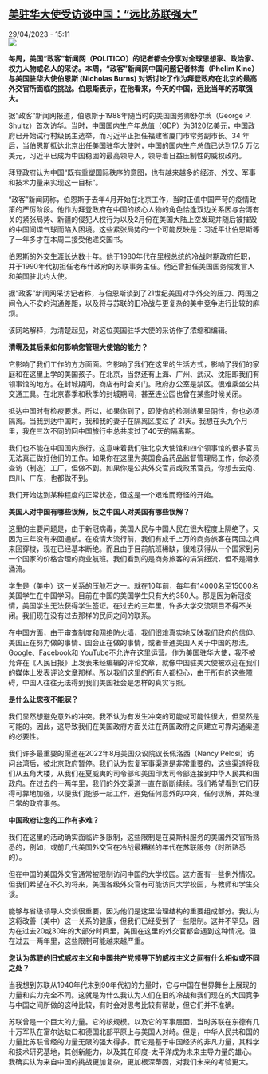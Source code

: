 <!--1682774102000-->
[美驻华大使受访谈中国：“远比苏联强大”](https://www.rfi.fr/cn/%E4%B8%AD%E5%9B%BD/20230429-%E7%BE%8E%E9%A9%BB%E5%8D%8E%E5%A4%A7%E4%BD%BF%E5%8F%97%E8%AE%BF%E8%B0%88%E4%B8%AD%E5%9B%BD-%E8%BF%9C%E6%AF%94%E8%8B%8F%E8%81%94%E5%BC%BA%E5%A4%A7)
------

<div>29/04/2023 - 15:11</div><img src="https://s.rfi.fr/media/display/539647ce-fd78-11ec-aa90-005056a97e36/w:1280/p:16x9/2022-06-16T151404Z_274100422_RC22TU9ZEOXL_RTRMADP_3_USA-CHINA-AMBASSADOR.JPG"><p><strong>每周，美国“政客”新闻网（POLITICO）的记者都会分享对全球思想家、政治家、权力人物或名人的采访。本周，“政客”新闻网中国问题记者林海（Phelim Kine）与美国驻华大使伯恩斯 (Nicholas Burns) 对话讨论了作为拜登政府在北京的最高外交官所面临的挑战。伯恩斯表示，在他看来，今天的中国，远比当年的苏联强大。                    </strong></p><div><p>据“政客”新闻网<span><span><span><span>报道，</span></span></span></span>伯恩斯于1988年随当时的美国国务卿舒尔茨（George P. Shultz）首次访华。当时，中国国内生产年总值（GDP）为3120亿美元，中国政府已开始试行村级民主选举，而习近平正担任福建省厦门市常务副市长。34 年后，当伯恩斯抵达北京出任美国驻华大使时，中国的国内生产总值已达到17.5 万亿美元，习近平已成为中国稳固的最高领导人，领导着日益压制性的威权政府。</p><p>拜登政府认为中国“既有重塑国际秩序的意图，也有越来越多的经济、外交、军事和技术力量来实现这一目标”。</p><p>“政客”新闻网称，伯恩斯于去年4月开始在北京工作，当时正值中国严苛的疫情政策的严厉阶段。他作为拜登政府在中国的核心人物的角色恰逢双边关系因与台湾有关的紧张局势、新疆的侵犯人权行为以及2月份在美国大陆上空发现并随后被摧毁的中国间谍气球而陷入困境。这些紧张局势的一个可能反映是：习近平让伯恩斯等了一年多才在本周二接受他递交国书。</p><p>伯恩斯的外交生涯长达数十年。他于1980年代在里根总统的冷战时期政府任职，并于1990年代初担任老布什政府的苏联事务主任。他还曾担任美国国务院发言人和美国驻北约大使。</p><p>据“政客”新闻网采访记者称，与伯恩斯谈到了21世纪美国对华外交的压力、两国之间令人不安的沟通差距，以及将与苏联的旧冷战与更复杂的美中竞争进行比较的麻烦。</p><p>该网站解释，为清楚起见，对这位美国驻华大使的采访作了浓缩和编辑。</p><p><strong>清零及其后果如何影响您管理大使馆的能力？</strong></p><p>它影响了我们工作的方方面面。它影响了我们在这里的生活方式，影响了我们的家庭和在这里上学的美国孩子。在北京，当然还有上海、广州、武汉、沈阳即我们有领事馆的地方。在封城期间，商店有时会关门。政府办公室是禁区。很难乘坐公共交通工具。在北京春季和秋季的封城期间，甚至连公园也曾在某些时候关闭。</p><p>抵达中国时有检疫要求。所以，如果你到了，即使你的检测结果呈阴性，你也必须隔离。当我到达中国时，我和我的妻子在隔离区度过了 21天。我想在头九个月里，我在三次不同的回中国旅行中总共度过了40天的隔离期。</p><p>我们也不能在中国国内旅行。这意味着我们驻北京大使馆和四个领事馆的很多官员无法真正做好他们的工作。如果你在这里为美国食品药品监督管理局工作，你必须查访（制造）工厂，但做不到。如果你是公共外交官员或政策官员，你想去云南、四川、广东，也都做不到。</p><p>我们开始达到某种程度的正常状态，但这是一个艰难而奇怪的开始。</p><p><strong>美国人对中国有哪些误解，反之中国人对美国有哪些误解？</strong></p><p>这里的主要问题是，由于新冠病毒，美国人民与中国人民在很大程度上隔绝了。又因为三年没有来回通航。在疫情大流行前，我们有成千上万的商务旅客在两国之间来回穿梭，现在已经基本断绝。而且由于目前航班稀缺，很难获得从一个国家到另一个国家的价格合理的商业航班。我们看到的是商务旅客的涓涓细流，但不是潮水涌流。</p><p>学生是（美中）这一关系的压舱石之一。就在10年前，每年有14000名至15000名美国学生在中国学习。目前在中国的美国学生只有大约350人。那是因为新冠疫情，美国学生无法获得学生签证。在过去的三年里，许多大学交流项目不得不关闭。我们现在没有过去那样的民间之间的联系。</p><p>在中国方面，由于审查制度和网络防火墙，我们很难真实地反映我们政府的信仰、美国正在努力做的事情、国会正在做的事情，或者普通美国人关于中国的想法。Google、Facebook和 YouTube不允许在这里运营。作为美国驻华大使，我不被允许在《人民日报》上发表未经编辑的评论文章，就像中国驻美大使被欢迎在我们的媒体上发表评论文章那样。所以我们这里的所有人都担心，由于所有的这些障碍，中国人往往无法<span><span><span><span>得到</span></span></span></span>我们美国社会是怎样的真实写照。</p><p><strong>是什么让您夜不能寐？</strong></p><p>我们显然想避免意外的冲突。我不认为有发生冲突的可能或可能性很大，但显然是可能的。因此，这导致我们在美国政府方面关注在两国政府之间建立可靠沟通渠道的必要性。</p><p>我们许多最重要的渠道在2022年8月美国众议院议长佩洛西（Nancy Pelosi）访问台湾后，被北京政府暂停。我们认为恢复军事渠道是非常重要的，这些渠道将我们从五角大楼，从我们在夏威夷的司令部和美国印太司令部连接到中华人民共和国政府。在过去的一两年里，我们的外交渠道一直在断断续续。我们希望看到它们获得可靠地加强，以便我们能够一起工作，避免任何意外的冲突，任何误解，并处理日常的政府事务。</p><p><strong>中国政府让您的工作有多难？</strong></p><p>我们在这里的活动确实面临许多限制，这些限制是在莫斯科服务的美国外交官所熟悉的，例如，或前几代美国外交官在冷战最糟糕的年代在苏联服务（时所熟悉的）。</p><p>但在中国的美国外交官通常被限制访问中国的大学校园。这方面有一些例外情况。但我们希望在不久的将来，美国各级外交官有可能访问大学校园，与教师和学生交谈。</p><p>能够与省级领导人交谈很重要，因为他们是这里治理结构的重要组成部分。我认为这将改善（美中）这一关系的健康，但我们已经受到了一些限制。这并不罕见，因为在过去20或30年的大部分时间里，美国在这里的外交官都会遇到这种情况。但在过去一两年里，这些限制可能越来越严重。</p><p><strong>您认为苏联的旧式威权主义和中国共产党领导下的威权主义之间有什么相似或不同之处？</strong></p><p>当我想到苏联从1940年代末到90年代初的力量时，它与中国在世界舞台上展现的力量和实力完全不同。这就是为什么我认为人们在旧的冷战和我们现在的大国竞争与中国之间所做的这种比较，有时会对思考比较有帮助，但它们并不准确。</p><p>苏联曾是一个巨大的力量。它的核规模。以及它的军事层面，当时苏联在东德有几十万军队在富尔达缺口和德国北部平原上与美国人对峙。但是，中华人民共和国的力量比苏联曾经的力量无限的强大得多。而它是基于中国经济的非凡力量，其科学和技术研究基地，其创新能力，以及其在印度-太平洋成为未来主导力量的雄心。我确实认为来自中国的挑战更加复杂，更加根深蒂固，对我们未来的考验更大。</p><div data-selfpromo-newsletter></div><div data-selfpromo-app></div></div>
